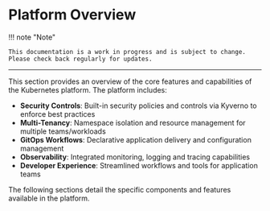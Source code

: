 # Platform Overview

!!! note "Note"

    This documentation is a work in progress and is subject to change. Please check back regularly for updates.

---

This section provides an overview of the core features and capabilities of the Kubernetes platform. The platform includes:

- **Security Controls**: Built-in security policies and controls via Kyverno to enforce best practices
- **Multi-Tenancy**: Namespace isolation and resource management for multiple teams/workloads
- **GitOps Workflows**: Declarative application delivery and configuration management
- **Observability**: Integrated monitoring, logging and tracing capabilities
- **Developer Experience**: Streamlined workflows and tools for application teams

The following sections detail the specific components and features available in the platform.
